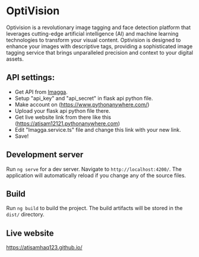 # OptiVision

Optivision is a revolutionary image tagging and face detection platform that leverages cutting-edge artificial intelligence (AI) and machine learning technologies to transform your visual content. Optivision is designed to enhance your images with descriptive tags, providing a sophisticated image tagging service that brings unparalleled precision and context to your digital assets. 

## API settings:

  - Get API from [Imagga](https://imagga.com/).
  - Setup "api_key" and "api_secret" in flask api python file.
  - Make account on (https://www.pythonanywhere.com/)
  - Upload your flask api python file there.
  - Get live website link from there  like this (https://atisam12121.pythonanywhere.com)
  - Edit "Imagga.service.ts" file and change this link with your new link.
  - Save!

## Development server

Run `ng serve` for a dev server. Navigate to `http://localhost:4200/`. The application will automatically reload if you change any of the source files.

## Build

Run `ng build` to build the project. The build artifacts will be stored in the `dist/` directory.

## Live website
   https://atisamhaq123.github.io/




